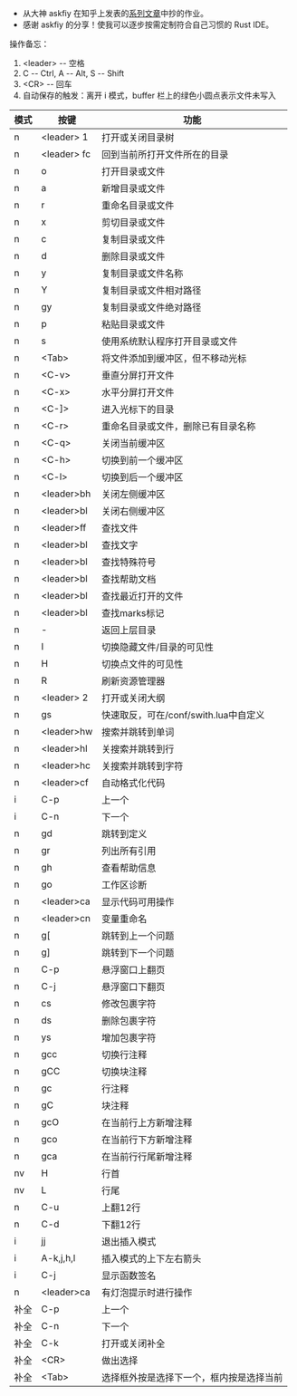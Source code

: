 - 从大神 askfiy 在知乎上发表的[系列文章](https://www.zhihu.com/column/c_1501743718332153856)中抄的作业。
- 感谢 askfiy 的分享！使我可以逐步按需定制符合自己习惯的 Rust IDE。


操作备忘：
1. \<leader\> -- 空格
2. C -- Ctrl, A -- Alt, S -- Shift
3. \<CR\> -- 回车
4. 自动保存的触发：离开 i 模式，buffer 栏上的绿色小圆点表示文件未写入


|模式|按键|功能|
|--|--|--|
|n|\<leader\> 1|打开或关闭目录树|
|n|\<leader\> fc|回到当前所打开文件所在的目录|
|n| o     |打开目录或文件|
|n| a     |新增目录或文件|
|n| r     |重命名目录或文件|
|n| x     |剪切目录或文件|
|n| c     |复制目录或文件|
|n| d     |删除目录或文件|
|n| y     |复制目录或文件名称|
|n| Y     |复制目录或文件相对路径|
|n| gy    |复制目录或文件绝对路径|
|n| p     |粘贴目录或文件|
|n| s     |使用系统默认程序打开目录或文件|
|n| \<Tab\> |将文件添加到缓冲区，但不移动光标|
|n| \<C-v\> |垂直分屏打开文件|
|n| \<C-x\> |水平分屏打开文件|
|n| \<C-]\> |进入光标下的目录|
|n| \<C-r\> |重命名目录或文件，删除已有目录名称|
|n| \<C-q\> |关闭当前缓冲区|
|n| \<C-h\> |切换到前一个缓冲区|
|n| \<C-l\> |切换到后一个缓冲区|
|n|\<leader\>bh |关闭左侧缓冲区|
|n|\<leader\>bl|关闭右侧缓冲区|
|n|\<leader\>ff|查找文件|
|n|\<leader\>bl|查找文字|
|n|\<leader\>bl|查找特殊符号|
|n|\<leader\>bl|查找帮助文档|
|n|\<leader\>bl|查找最近打开的文件|
|n|\<leader\>bl|查找marks标记|
|n| -     |返回上层目录|
|n| I     |切换隐藏文件/目录的可见性|
|n| H     |切换点文件的可见性|
|n| R     |刷新资源管理器|
|n|\<leader\> 2|打开或关闭大纲|
|n|gs|快速取反，可在/conf/swith.lua中自定义|
|n|\<leader\>hw|搜索并跳转到单词|
|n|\<leader\>hl|关搜索并跳转到行|
|n|\<leader\>hc|关搜索并跳转到字符|
|n|\<leader\>cf|自动格式化代码|
|i|C-p|上一个|
|i|C-n|下一个|
|n|gd|跳转到定义|
|n|gr|列出所有引用|
|n|gh|查看帮助信息|
|n|go|工作区诊断|
|n|\<leader\>ca|显示代码可用操作|
|n|\<leader\>cn|变量重命名|
|n|g[|跳转到上一个问题|
|n|g]|跳转到下一个问题|
|n|C-p|悬浮窗口上翻页|
|n|C-j|悬浮窗口下翻页|
|n|cs|修改包裹字符|
|n|ds|删除包裹字符|
|n|ys|增加包裹字符|
|n|gcc|切换行注释|
|n|gCC|切换块注释|
|n|gc|行注释|
|n|gC|块注释|
|n|gcO|在当前行上方新增注释|
|n|gco|在当前行下方新增注释|
|n|gca|在当前行行尾新增注释|
|nv|H|行首|
|nv|L|行尾|
|n|C-u|上翻12行|
|n|C-d|下翻12行|
|i|jj|退出插入模式|
|i|A-k,j,h,l|插入模式的上下左右箭头|
|i|C-j|显示函数签名|
|n|\<leader\>ca|有灯泡提示时进行操作|
|补全|C-p|上一个|
|补全|C-n|下一个|
|补全|C-k|打开或关闭补全|
|补全|\<CR\>|做出选择|
|补全|\<Tab\>|选择框外按是选择下一个，框内按是选择当前|

